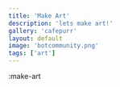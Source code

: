 ```yaml
---
title: 'Make Art'
description: 'lets make art!'
gallery: 'cafepurr'
layout: default
image: 'botcommunity.png'
tags: ['art']
---
```


:make-art
